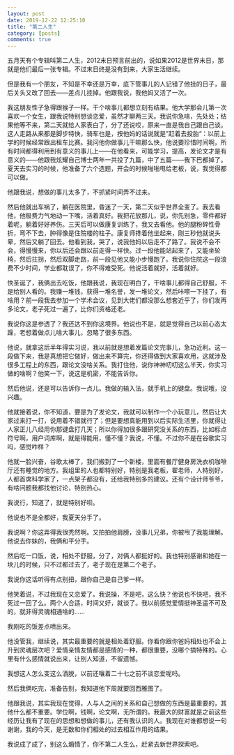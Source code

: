 ```yaml
---
layout: post
date: 2019-12-22 12:25:10
title: "第二人生"
category: [posts]
comments: true
---
```

五月天有个专辑叫第二人生，2012末日预言前出的，说如果2012是世界末日，那就是他们最后一张专辑。不过末日终是没有到来，大家生活继续。

但是我有一个朋友，不知是不幸还是万幸，底下管事儿的人记错了他挂的日子，最后关头又改了回去——差点儿挂掉。他跟我说，我他妈又活了一次。

我这朋友性子急得跟猴子一样。干个啥事儿都想立刻有结果。他大学那会儿第一次喜欢一个女生，跟我说特别想谈恋爱，虽然才聊两三天。我说你急啥，先处处；结果他等不来，第二天就给人家表白了，分了还说哎，原来一直是我自己跟自己谈。这人走路从来都是脚步特快，骑车也是，按他妈的话说就是”赶着去投胎“：以前上学的时候经常跟出租车比赛。我问他你做事儿干嘛那么快，他说要珍惜时间啊，所有时间都得利用到有意义的事儿上——在他看来，可能学习，提高，发论文才是有意义的——他跟我炫耀自己博士两年一共投了九篇，中了五篇——我下巴都掉了。夏天去实习的时候，他准备了六个选题，开会的时候啪啪甩给老板，说，我觉得都可以做。

他跟我说，想做的事儿太多了，不抓紧时间弄不过来。

然后他就出车祸了，躺在医院里，昏迷了一天，第二天似乎世界全变了。我去看他，他极费力气地动一下嘴，活着真好。我把花放那儿，说，你先别急，零件都好着呢，躺着好好养伤。三天后可以做康复训练了，我又去看他。他的腿粉碎性骨折，弯不下去，肿得像是住院楼的柱子。康复师搀着他坐起来，刚三秒他就说头晕，然后又躺了回去。他看到我，哭了，说我他妈以后走不了路了。我说不会不会，得慢慢来，你以后还会跟以前走得一样快。过一段他能站起来了，又能坐轮椅，然后拄拐，然后双脚走路，前一段见他又能小步慢跑了。我说你住院这一段浪费不少时间，学业都耽误了，你不得难受死。他说活着就好，活着就好。

快圣诞了，我俩出去吃饭，他跟我说，我现在明白了，干啥事儿都得自己舒服，不是给别人看的。我赚一堆钱，获得一堆名誉，发一堆论文，然后咔嚓一下挂了，有啥用？前一段我去参加一个学术会议，见到大佬们都没那么想套近乎了，你们发再多论文，老子死过一遍了，比你们资格还老。

我说你这是参透了？我还达不到你这境界。他说也不是，就是觉得自己以前心态太躁，老想着做点儿啥大事儿，忽略了很多东西。

他说，就拿这后半年得实习说，我以前就是想着发篇论文完事儿，急功近利。这一段做下来，我是真想把它做好，做出来不算完，你还得做到大家喜欢用，这就涉及很多工程上的东西，跟论文没啥关系。我打住他，说你神神叨叨这么半天，你实习做的啥啊？他笑一下，说这是机密，不能告诉你。

然后他说，还是可以告诉你一点儿。我做的输入法，就手机上的键盘。我说哦，没兴趣。

他就接着说，你不知道，要是为了发论文，我就可以制作一个小玩意儿，然后让大家过来打一打，说用着不错就行了；但是要想真能用到以后实际生活里，你就得让人家正儿八经用你那键盘打几天；所以你得加很多跟研究没关系的东西，比如标点符号啊，用户词库啊，就是得能用，懂不懂？我说，不懂。不过你不是在谷歌实习吗，感觉咋样？

他就一脸兴奋，谷歌太棒了，我们搬到了一个新楼，里面有餐厅健身房洗衣机咖啡厅还有睡觉的地方。我组里的人也都特别好，特别是我老板，翟老师，人特别好，人都首席科学家了，一点架子都没有，还给我特别多的建议。还有个设计师爷爷，有啥问题我都找他讨论，特别热心。

我说行，知道了，就是特别好呗。

他说也不是全都好，我夏天分手了。

我说啊？你这弄得我很秃然啊。又拍拍他肩膀，没事儿兄弟，你被甩了我能理解。他说去你妹的，我俩和平分手。

然后吃一口饭，说，相处不舒服，分了，对俩人都挺好的。我也特别感谢和她在一块儿的时候，只不过都过去了，老子现在是第二个老子。

我说你这话听得有点别扭，跟你自己是自己爹一样。

他笑着说，不过我现在又恋爱了。我说操，不是吧，这么快？他说也不快吧，我不死过一回了么。两个人合适，时间又好，就谈了。我以前感觉爱情挺神圣遥不可及的，就非得灵魂相通啥的……

我刚吃的饭差点喷出来。

他没管我，继续说，其实最重要的就是相处着舒服。你看你跟你爸妈相处也不会上升到灵魂层次吧？爱情亲情友情都是感情的一种，都很重要，没哪个搞特殊的。心里有什么感情就说出来，让别人知道，不留遗憾。

我想这人怎么变这么洒脱，以前还嚷着二十七之前不谈恋爱呢吗。

然后我俩吃完，准备告别，我知道他下周就要回西雅图了。

他跟我说，其实我现在觉得，人与人之间的关系和自己想做的东西是最重要的，其他什么都不重要。学位啊，钱啊，论文啊，无所谓的。我最大的财富就是之前这些经历让我有了现在的思想和想做的事儿，还有我认识的人。我现在对谁都想说一句谢谢，我的今天，是无数和你们相处的过去相互作用的结果。

我说成了成了，别这么煽情了，你不第二人生么，赶紧去新世界探索吧。


